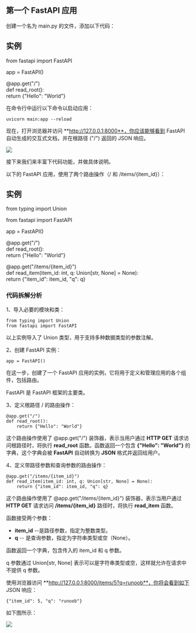 ## 第一个 FastAPI 应用

创建一个名为 main.py 的文件，添加以下代码：

## 实例

from fastapi import FastAPI

app \= FastAPI()

@app.get("/")  
def read\_root():  
    return {"Hello": "World"}

在命令行中运行以下命令以启动应用：

```
uvicorn main:app --reload
```

现在，打开浏览器并访问 **http://127.0.0.1:8000**，你应该能够看到 FastAPI 自动生成的交互式文档，并在根路径 ("/") 返回的 JSON 响应。

![](https://www.runoob.com/wp-content/uploads/2023/12/a2e311f60bc9dfa46cf6474eaf2f8278.png)

接下来我们来丰富下代码功能，并做具体说明。

以下的 FastAPI 应用，使用了两个路由操作（/ 和 /items/{item\_id}）：

## 实例

from typing import Union

from fastapi import FastAPI

app \= FastAPI()

@app.get("/")  
def read\_root():  
    return {"Hello": "World"}

@app.get("/items/{item\_id}")  
def read\_item(item\_id: int, q: Union\[str, None\] \= None):  
    return {"item\_id": item\_id, "q": q}

### 代码拆解分析

1、导入必要的模块和类：

```
from typing import Union
from fastapi import FastAPI
```

以上实例导入了 Union 类型，用于支持多种数据类型的参数注解。

2、创建 FastAPI 实例：

```
app = FastAPI()
```

在这一步，创建了一个 FastAPI 应用的实例，它将用于定义和管理应用的各个组件，包括路由。

FastAPI 是 FastAPI 框架的主要类。

3、定义根路径 / 的路由操作：

```
@app.get("/")
def read_root():
    return {"Hello": "World"}
```

这个路由操作使用了 @app.get("/") 装饰器，表示当用户通过 **HTTP GET** 请求访问根路径时，将执行 **read\_root** 函数。函数返回一个包含 **{"Hello": "World"}** 的字典，这个字典会被 **FastAPI** 自动转换为 **JSON** 格式并返回给用户。

4、定义带路径参数和查询参数的路由操作：

```
@app.get("/items/{item_id}")
def read_item(item_id: int, q: Union[str, None] = None):
    return {"item_id": item_id, "q": q}
```

这个路由操作使用了 @app.get("/items/{item\_id}") 装饰器，表示当用户通过 **HTTP GET** 请求访问 **/items/{item\_id}** 路径时，将执行 **read\_item** 函数。

函数接受两个参数：

+   **item\_id** --是路径参数，指定为整数类型。
+   **q** -- 是查询参数，指定为字符串类型或空（None）。

函数返回一个字典，包含传入的 item\_id 和 q 参数。

q 参数通过 Union\[str, None\] 表示可以是字符串类型或空，这样就允许在请求中不提供 q 参数。

使用浏览器访问 **http://127.0.0.1:8000/items/5?q=runoob**，你将会看到如下 JSON 响应：

```
{"item_id": 5, "q": "runoob"}
```

如下图所示：

![](https://www.runoob.com/wp-content/uploads/2023/12/6a83565422bf2ed93c6db75fc3927ff8.png)
